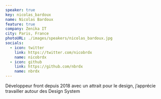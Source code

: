 ```yaml
---
speaker: true
key: nicolas_bardoux
name: Nicolas Bardoux
feature: true
company: Zenika IT
city: Paris, France
photoURL: ./images/speakers/nicolas_bardoux.jpg
socials:
  - icon: twitter
    link: https://twitter.com/nicobrdx
    name: nicobrdx
  - icon: github
    link: https://github.com/nbrdx
    name: nbrdx
---
```


Développeur front depuis 2018 avec un attrait pour le design, j’apprécie travailler autour des Design System